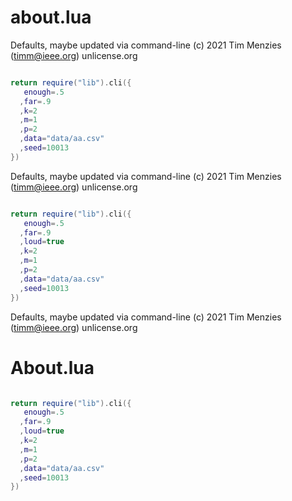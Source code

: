 
# about.lua 


Defaults, maybe updated via command-line
(c) 2021 Tim Menzies (timm@ieee.org) unlicense.org

```lua

return require("lib").cli({
   enough=.5
  ,far=.9
  ,k=2
  ,m=1
  ,p=2
  ,data="data/aa.csv"
  ,seed=10013
})
```

Defaults, maybe updated via command-line
(c) 2021 Tim Menzies (timm@ieee.org) unlicense.org

```lua

return require("lib").cli({
   enough=.5
  ,far=.9
  ,loud=true
  ,k=2
  ,m=1
  ,p=2
  ,data="data/aa.csv"
  ,seed=10013
})
```

Defaults, maybe updated via command-line
(c) 2021 Tim Menzies (timm@ieee.org) unlicense.org

# About.lua

```lua

return require("lib").cli({
   enough=.5
  ,far=.9
  ,loud=true
  ,k=2
  ,m=1
  ,p=2
  ,data="data/aa.csv"
  ,seed=10013
})
```
